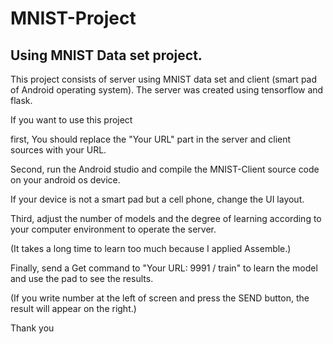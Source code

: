 # MNIST-Project

Using MNIST Data set project. 
-
This project consists of server using MNIST data set and client (smart pad of Android operating system).
The server was created using tensorflow and flask.

If you want to use this project 

first, You should replace the "Your URL" part in the server and client sources with your URL.

Second, run the Android studio and compile the MNIST-Client source code on your android os device.

If your device is not a smart pad but a cell phone, change the UI layout.


Third, adjust the number of models and the degree of learning according to your computer environment to operate the server. 

(It takes a long time to learn too much because I applied Assemble.)


Finally, send a Get command to "Your URL: 9991 / train" to learn the model and use the pad to see the results.

(If you write number at the left of screen and press the SEND button, the result will appear on the right.)


Thank you
